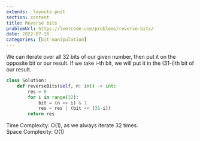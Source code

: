 ```yaml
---
extends: _layouts.post
section: content
title: Reverse bits
problemUrl: https://leetcode.com/problems/reverse-bits/
date: 2022-07-16
categories: [bit-manipulation]
---
```


We can iterate over all 32 bits of our given number, then put it on the opposite bit or our result. If we take i-th bit, we will put it in the (31-i)th bit of our result.

```python
class Solution:
    def reverseBits(self, n: int) -> int:
        res = 0
        for i in range(32):
            bit = (n >> i) & 1
            res = res | (bit << (31-i))
        return res
```

Time Complexity: O(1), as we always iterate 32 times. <br/>
Space Complexity: O(1)